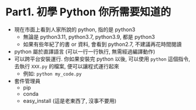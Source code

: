 # Part1. 初學 Python 你所需要知道的

- 現在市面上看到人家所說的 python, 指的是 python3
  - 無論是 python3.11, python3.7, python3.9, 都是 python3
  - 如果有些年紀了的書 or 資料, 會看到 python2.7, 不建議再花時間閱讀
- python 屬於直譯語言 (可以一行一行執行, 無需經過編譯動作)
- 可以跨平台安裝運行. 你如果安裝完 python 以後, 可以使用 `python` 這個指令, 去執行 `XXX.py` 的檔案, 便可以讓程式運行起來
  - 例如: `python my_code.py`
- 套件管理員
  - pip
  - conda
  - easy_install (這是老東西了, 沒事不要用)
